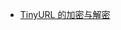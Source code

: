 * [TinyURL 的加密与解密](https://github.com/woai3c/leetcode/edit/master/medium/encode-and-decode-tinyur.md)
